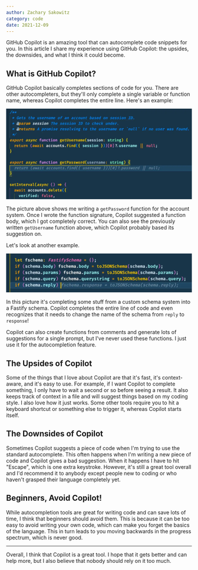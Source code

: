 ```yaml
---
author: Zachary Sakowitz
category: code
date: 2021-12-09
---
```


GitHub Copilot is an amazing tool that can autocomplete code snippets for you.
In this article I share my experience using GitHub Copilot: the upsides, the
downsides, and what I think it could become.

## What is GitHub Copilot?

GitHub Copilot basically completes sections of code for you. There are other
autocompleters, but they'll only complete a single variable or function name,
whereas Copilot completes the entire line. Here's an example:

![An example of Copilot in action](/blog/copilot-account.webp)

The picture above shows me writing a `getPassword` function for the account
system. Once I wrote the function signature, Copilot suggested a function body,
which I got completely correct. You can also see the previously written
`getUsername` function above, which Copilot probably based its suggestion on.

Let's look at another example.

![Another example of Copilot](/blog/copilot-schema.webp)

In this picture it's completing some stuff from a custom schema system into a
Fastify schema. Copilot completes the entire line of code and even recognizes
that it needs to change the name of the schema from `reply` to `response`!

Copilot can also create functions from comments and generate lots of suggestions
for a single prompt, but I've never used these functions. I just use it for the
autocompletion feature.

## The Upsides of Copilot

Some of the things that I love about Copilot are that it's fast, it's
context-aware, and it's easy to use. For example, if I want Copilot to complete
something, I only have to wait a second or so before seeing a result. It also
keeps track of context in a file and will suggest things based on my coding
style. I also love how it just works. Some other tools require you to hit a
keyboard shortcut or something else to trigger it, whereas Copilot starts
itself.

## The Downsides of Copilot

Sometimes Copilot suggests a piece of code when I'm trying to use the standard
autocomplete. This often happens when I'm writing a new piece of code and
Copilot gives a bad suggestion. When it happens I have to hit "Escape", which is
one extra keystroke. However, it's still a great tool overall and I'd recommend
it to anybody except people new to coding or who haven't grasped their language
completely yet.

## Beginners, Avoid Copilot!

While autocompletion tools are great for writing code and can save lots of time,
I think that beginners should avoid them. This is because it can be too easy to
avoid writing your own code, which can make you forget the basics of the
language. This in turn leads to you moving backwards in the progress spectrum,
which is never good.

---

Overall, I think that Copilot is a great tool. I hope that it gets better and
can help more, but I also believe that nobody should rely on it too much.

[1]: https://copilot.github.com/
